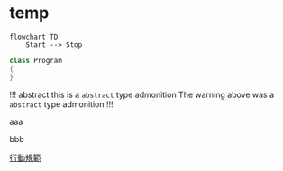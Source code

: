 # temp

```mermaid
flowchart TD
    Start --> Stop
```

```cs
class Program
{
}
```

!!! abstract this is a `abstract` type admonition
The warning above was a `abstract` type admonition
!!!

aaa

bbb

[行動規範](./../?tab=coc-ov-file)
